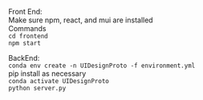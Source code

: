 Front End:<br />
Make sure npm, react, and mui are installed<br />
Commands<br />
`cd frontend`<br />
`npm start`<br />

BackEnd:<br />
`conda env create -n UIDesignProto -f environment.yml`<br />
pip install as necessary<br />
`conda activate UIDesignProto`<br />
`python server.py` <br />

